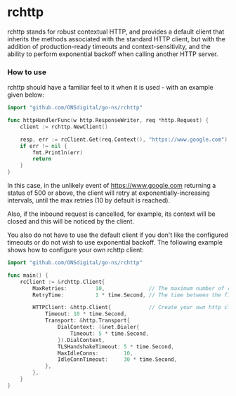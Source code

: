 # rchttp

rchttp stands for robust contextual HTTP, and provides a default client
that inherits the methods associated with the standard HTTP client,
but with the addition of production-ready timeouts and context-sensitivity,
and the ability to perform exponential backoff when calling another HTTP server.

### How to use

rchttp should have a familiar feel to it when it is used - with an example given
below:

```go
import "github.com/ONSdigital/go-ns/rchttp"

func httpHandlerFunc(w http.ResponseWriter, req *http.Request) {
    client := rchttp.NewClient()

    resp, err := rcClient.Get(req.Context(), "https://www.google.com")
    if err != nil {
        fmt.Println(err)
        return
    }
}
```

In this case, in the unlikely event of https://www.google.com returning a status
of 500 or above, the client will retry at exponentially-increasing intervals, until
the max retries (10 by default is reached).

Also, if the inbound request is cancelled, for example, its context will be closed
and this will be noticed by the client.

You also do not have to use the default client if you don't like the configured
timeouts or do not wish to use exponential backoff. The following example shows
how to configure your own rchttp client:

```go
import "github.com/ONSdigital/go-ns/rchttp"

func main() {
    rcClient := &rchttp.Client{
        MaxRetries:         10,              // The maximum number of retries you wish to wait for, the retry method implements exponential backoff
        RetryTime:          1 * time.Second, // The time between the first set of retries

        HTTPClient: &http.Client{            // Create your own http client with configured timeouts
            Timeout: 10 * time.Second,
            Transport: &http.Transport{
                DialContext: (&net.Dialer{
                    Timeout: 5 * time.Second,
                }).DialContext,
                TLSHandshakeTimeout: 5 * time.Second,
                MaxIdleConns:        10,
                IdleConnTimeout:     30 * time.Second,
            },
        },
    }
}
```
